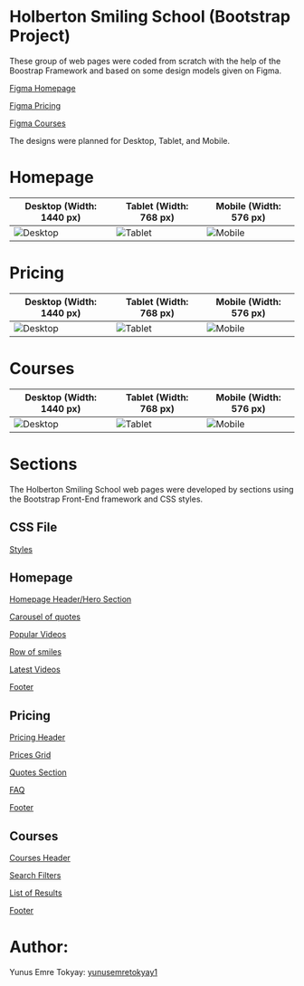 # Holberton Smiling School (Bootstrap Project)

These group of web pages were coded from scratch with the help of the Boostrap Framework and based on some design models given on Figma.

[Figma Homepage](https://www.figma.com/file/QYQqMYbdpAHL5xTclwJKSI/Homepage)

[Figma Pricing](https://www.figma.com/file/KLAI53jdYpfFNEy0O79ymB/Pricing)

[Figma Courses](https://www.figma.com/file/ivg3abH1HLmMayBgjGg1Qf/Courses)

The designs were planned for Desktop, Tablet, and Mobile.

# Homepage

| **Desktop (Width: 1440 px)**                              | **Tablet (Width: 768 px)**                              | **Mobile (Width: 576 px)**                              |
| --------------------------------------------------------- | ------------------------------------------------------- | ------------------------------------------------------- |
| ![Desktop](https://i.ibb.co/pKGgC0J/Homepage-Desktop.png) | ![Tablet](https://i.ibb.co/6XBLwf9/Homepage-Tablet.png) | ![Mobile](https://i.ibb.co/NVBK21F/Homepage-Mobile.png) |

# Pricing

| **Desktop (Width: 1440 px)**                             | **Tablet (Width: 768 px)**                             | **Mobile (Width: 576 px)**                             |
| -------------------------------------------------------- | ------------------------------------------------------ | ------------------------------------------------------ |
| ![Desktop](https://i.ibb.co/RvSJ2YS/Pricing-Desktop.png) | ![Tablet](https://i.ibb.co/Gkvsf0Y/Pricing-Tablet.png) | ![Mobile](https://i.ibb.co/6RwmYck/Pricing-Mobile.png) |

# Courses

| **Desktop (Width: 1440 px)**                             | **Tablet (Width: 768 px)**                             | **Mobile (Width: 576 px)**                             |
| -------------------------------------------------------- | ------------------------------------------------------ | ------------------------------------------------------ |
| ![Desktop](https://i.ibb.co/y51S3HX/Courses-Desktop.png) | ![Tablet](https://i.ibb.co/28qK1g0/Courses-Tablet.png) | ![Mobile](https://i.ibb.co/f8zNgkx/Courses-Mobile.png) |

# Sections

The Holberton Smiling School web pages were developed by sections using the Bootstrap Front-End framework and CSS styles.

## CSS File

[Styles](https://github.com/yunusemretokyay1/holberton-smiling-school/blob/master/styles.css)

## Homepage

[Homepage Header/Hero Section](https://github.com/yunusemretokyay1/holbertonschool-smiling-school-javascript/blob/master/0-homepage.html)

[Carousel of quotes](https://github.com/yunusemretokyay1/holbertonschool-smiling-school-javascript/blob/master/1-homepage.html)

[Popular Videos](https://github.com/yunusemretokyay1/holbertonschool-smiling-school-javascript/blob/master/2-homepage.html)

[Row of smiles](https://github.com/yunusemretokyay1/holbertonschool-smiling-school-javascript/blob/master/3-homepage.html)

[Latest Videos](https://github.com/yunusemretokyay1/holbertonschool-smiling-school-javascript/blob/master/4-homepage.html)

[Footer](https://github.com/yunusemretokyay1/holbertonschool-smiling-school-javascript/blob/master/homepage.html)

## Pricing

[Pricing Header](https://github.com/yunusemretokyay1/holbertonschool-smiling-school-javascript/blob/master/0-pricing.html)

[Prices Grid](https://github.com/yunusemretokyay1/holbertonschool-smiling-school-javascript/blob/master/1-pricing.html)

[Quotes Section](https://github.com/yunusemretokyay1/holbertonschool-smiling-school-javascript/blob/master/2-pricing.html)

[FAQ](https://github.com/yunusemretokyay1/holbertonschool-smiling-school-javascript/blob/master/3-pricing.html)

[Footer](https://github.com/yunusemretokyay1/holbertonschool-smiling-school-javascript/blob/master/pricing.html)

## Courses

[Courses Header](https://github.com/yunusemretokyay1/holbertonschool-smiling-school-javascript/blob/master/0-courses.html)

[Search Filters](https://github.com/yunusemretokyay1/holbertonschool-smiling-school-javascript/blob/master/1-courses.html)

[List of Results](https://github.com/yunusemretokyay1/holbertonschool-smiling-school-javascript/blob/master/2-courses.html)

[Footer](https://github.com/yunusemretokyay1/holbertonschool-smiling-school-javascript/blob/masterr/courses.html)

# Author:

Yunus Emre Tokyay: [yunusemretokyay1](https://github.com/yunusemretokyay1)
